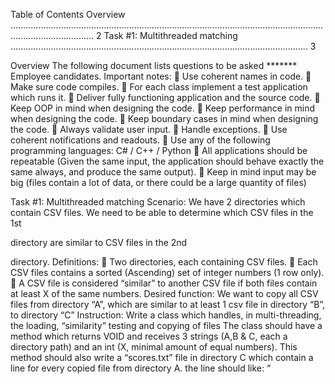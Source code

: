Table of Contents
Overview ............................................................................................................................................................. 2
Task #1: Multithreaded matching ...................................................................................................................... 3

Overview
The following document lists questions to be asked ******* Employee candidates.
Important notes:
 Use coherent names in code.
 Make sure code compiles.
 For each class implement a test application which runs it.
 Deliver fully functioning application and the source code.
 Keep OOP in mind when designing the code.
 Keep performance in mind when designing the code.
 Keep boundary cases in mind when designing the code.
 Always validate user input.
 Handle exceptions.
 Use coherent notifications and readouts.
 Use any of the following programming languages: C# / C++ / Python
 All applications should be repeatable (Given the same input, the application should behave exactly
the same always, and produce the same output).
 Keep in mind input may be big (files contain a lot of data, or there could be a large quantity of files)

Task #1: Multithreaded matching
Scenario:
We have 2 directories which contain CSV files.
We need to be able to determine which CSV files in the 1st

directory are similar to CSV files in the 2nd

directory.
Definitions:
 Two directories, each containing CSV files.
 Each CSV files contains a sorted (Ascending) set of integer numbers (1 row only).
 A CSV file is considered “similar” to another CSV file if both files contain at least X of the same
numbers.
Desired function:
We want to copy all CSV files from directory “A”, which are similar to at least 1 csv file in directory “B”, to
directory “C”
Instruction:
Write a class which handles, in multi-threading, the loading, “similarity” testing and copying of files
The class should have a method which returns VOID and receives 3 strings (A,B & C, each a directory path)
and an int (X, minimal amount of equal numbers).
This method should also write a “scores.txt” file in directory C which contain a line for every copied file
from directory A. the line should like: “<name of file> <tab> <maximum intersection score>
